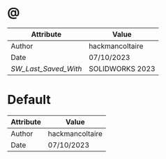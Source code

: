 # @
| Attribute | Value |
| ---  | ---     |
| Author | hackmancoltaire |
| Date | 07/10/2023 |
| _SW_Last_Saved_With_ | SOLIDWORKS 2023 |
# Default
| Attribute | Value |
| ---  | ---     |
| Author | hackmancoltaire |
| Date | 07/10/2023 |
